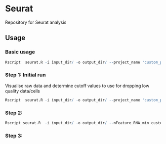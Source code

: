 # Seurat
Repository for Seurat analysis

## Usage  
### Basic usage      
```R
Rscript  seurat.R -i input_dir/ -o output_dir/ --project_name 'custom_project_name'     
```  
### Step 1: Initial run  
Visualise raw data and determine cutoff values to use for dropping low quality  data/cells  
```R
Rscript  seurat.R -i input_dir/ -o output_dir/ --project_name 'custom_project_name' --visualise_rawdata  
```  
### Step 2:   
```R
Rscript seurat.R  -i input_dir/ -o output_dir/ --nFeature_RNA_min custom_value --nFeature_RNA_max custom_value --percent.mt custom_value --project_name 'custom_project_name'   
```  
### Step 3:  



